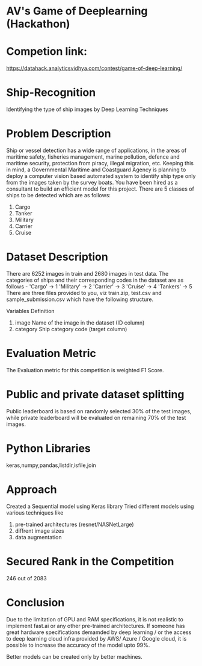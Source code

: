 # AV's Game of Deeplearning (Hackathon)

# Competion link: 
https://datahack.analyticsvidhya.com/contest/game-of-deep-learning/

# Ship-Recognition
Identifying the type of ship images by Deep Learning Techniques

# Problem Description
Ship or vessel detection has a wide range of applications, in the areas of maritime safety, fisheries management, marine pollution, defence and maritime security, protection from piracy, illegal migration, etc. Keeping this in mind, a Governmental Maritime and Coastguard Agency is planning to deploy a computer vision based automated system to identify ship type only from the images taken by the survey boats. You have been hired as a consultant to build an efficient model for this project. There are 5 classes of ships to be detected which are as follows:
1. Cargo
2. Tanker
3. Military
4. Carrier
5. Cruise
# Dataset Description
There are 6252 images in train and 2680 images in test data. The categories of ships and their corresponding codes in the dataset are as follows -
'Cargo' -> 1
'Military' -> 2
'Carrier' -> 3
'Cruise' -> 4
'Tankers' -> 5
There are three files provided to you, viz train.zip, test.csv and sample_submission.csv which have the following structure.

Variables	        Definition
1. image	        Name of the image in the dataset (ID column)
2. category	      Ship category code (target column)

# Evaluation Metric
The Evaluation metric for this competition is weighted F1 Score.

# Public and private dataset splitting
Public leaderboard is based on randomly selected 30% of the test images, while private leaderboard will be evaluated on remaining 70% of the test images.

# Python Libraries
keras,numpy,pandas,listdir,isfile,join

# Approach
Created a Sequential model using Keras library
Tried different models using various techniques like
1. pre-trained architectures (resnet/NASNetLarge)
2. diffrent image sizes
3. data augmentation

# Secured Rank in the Competition
246 out of 2083

# Conclusion
Due to the limitation of GPU and RAM specifications, it is not realistic to implement fast.ai or any other pre-trained architectures. If someone has great hardware specifications demamded by deep learning / or the access to deep learning cloud infra provided by AWS/ Azure / Google cloud, it is possible to increase the accuracy of the model upto 99%. 

Better models can be created only by better machines. 
